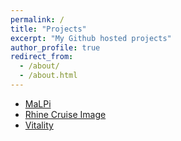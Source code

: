 ```yaml
---
permalink: /
title: "Projects"
excerpt: "My Github hosted projects"
author_profile: true
redirect_from: 
  - /about/
  - /about.html
---
```


* [MaLPi](/malpi/)
* [Rhine Cruise Image](/cruise-painting/)
* [Vitality](Vitality/index.html)
